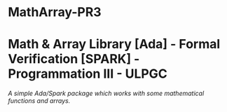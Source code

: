 ﻿# MathArray-PR3
# Math &amp; Array Library [Ada] - Formal Verification [SPARK] - Programmation III - ULPGC #
_A simple Ada/Spark package which works with some mathematical functions and arrays._
